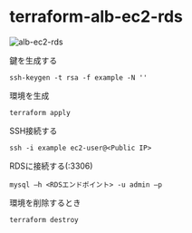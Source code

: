 # terraform-alb-ec2-rds

![alb-ec2-rds](https://user-images.githubusercontent.com/73768462/169782871-a8281a90-dc00-405b-8cea-aeb3b5473a66.png)

鍵を生成する
```
ssh-keygen -t rsa -f example -N ''
```

環境を生成
```
terraform apply
```

SSH接続する
```
ssh -i example ec2-user@<Public IP>
```

RDSに接続する(:3306)
```
mysql –h <RDSエンドポイント> -u admin –p
```

環境を削除するとき
```
terraform destroy
```
